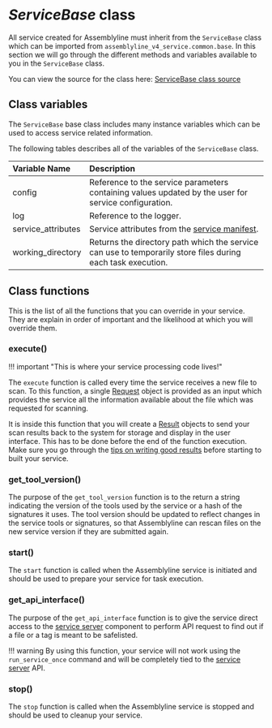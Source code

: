 # *ServiceBase* class
All service created for Assemblyline must inherit from the `ServiceBase` class which can be imported from `assemblyline_v4_service.common.base`. In this section we will go through the different methods and variables available to you in the `ServiceBase` class.


You can view the source for the class here: [ServiceBase class source](https://github.com/CybercentreCanada/assemblyline-v4-service/blob/master/assemblyline_v4_service/common/base.py)

## Class variables
The `ServiceBase` base class includes many instance variables which can be used to access service related information.

The following tables describes all of the variables of the `ServiceBase` class.

| Variable Name | Description |
|:---|:---|
| config | Reference to the service parameters containing values updated by the user for service configuration. |
| log | Reference to the logger. |
| service_attributes | Service attributes from the [service manifest](../service_manifest). |
| working_directory | Returns the directory path which the service can use to temporarily store files during each task execution. |

## Class functions
This is the list of all the functions that you can override in your service. They are explain in order of important and the likelihood at which you will override them.

### execute()

!!! important "This is where your service processing code lives!"

The `execute` function is called every time the service receives a new file to scan. To this function, a single [Request](../request) object is provided as an input which provides the service all the information available about the file which was requested for scanning.

It is inside this function that you will create a [Result](../result) objects to send your scan results back to the system for storage and display in the user interface. This has to be done before the end of the function execution. Make sure you go through the [tips on writing good results](../result#tips-on-writing-good-results) before starting to built your service.

### get_tool_version()
The purpose of the `get_tool_version` function is to the return a string indicating the version of the tools used by the service or a hash of the signatures it uses. The tool version should be updated to reflect changes in the service tools or signatures, so that Assemblyline can rescan files on the new service version if they are submitted again.

### start()
The `start` function is called when the Assemblyline service is initiated and should be used to prepare your service for task execution.

### get_api_interface()
The purpose of the `get_api_interface` function is to give the service direct access to the [service server](../../core/infrastructure/#core-components) component to perform API request to find out if a file or a tag is meant to be safelisted.

!!! warning
    By using this function, your service will not work using the `run_service_once` command and will be completely tied to the [service server](../../core/infrastructure/#core-components) API.

### stop()
The `stop` function is called when the Assemblyline service is stopped and should be used to cleanup your service.
